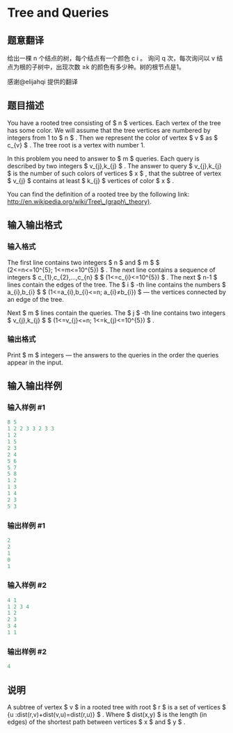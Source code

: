 # Tree and Queries

## 题意翻译

给出一棵 n 个结点的树，每个结点有一个颜色 c i 。 询问 q 次，每次询问以 v 结点为根的子树中，出现次数 ≥k 的颜色有多少种。树的根节点是1。

感谢@elijahqi 提供的翻译

## 题目描述

You have a rooted tree consisting of $ n $ vertices. Each vertex of the tree has some color. We will assume that the tree vertices are numbered by integers from 1 to $ n $ . Then we represent the color of vertex $ v $ as $ c_{v} $ . The tree root is a vertex with number 1.

In this problem you need to answer to $ m $ queries. Each query is described by two integers $ v_{j},k_{j} $ . The answer to query $ v_{j},k_{j} $ is the number of such colors of vertices $ x $ , that the subtree of vertex $ v_{j} $ contains at least $ k_{j} $ vertices of color $ x $ .

You can find the definition of a rooted tree by the following link: http://en.wikipedia.org/wiki/Tree\_(graph\_theory).

## 输入输出格式

### 输入格式

The first line contains two integers $ n $ and $ m $ $ (2<=n<=10^{5}; 1<=m<=10^{5}) $ . The next line contains a sequence of integers $ c_{1},c_{2},...,c_{n} $ $ (1<=c_{i}<=10^{5}) $ . The next $ n-1 $ lines contain the edges of the tree. The $ i $ -th line contains the numbers $ a_{i},b_{i} $ $ (1<=a_{i},b_{i}<=n; a_{i}≠b_{i}) $ — the vertices connected by an edge of the tree.

Next $ m $ lines contain the queries. The $ j $ -th line contains two integers $ v_{j},k_{j} $ $ (1<=v_{j}<=n; 1<=k_{j}<=10^{5}) $ .

### 输出格式

Print $ m $ integers — the answers to the queries in the order the queries appear in the input.

## 输入输出样例

### 输入样例 #1

```cpp
8 5
1 2 2 3 3 2 3 3
1 2
1 5
2 3
2 4
5 6
5 7
5 8
1 2
1 3
1 4
2 3
5 3

```
### 输出样例 #1

```cpp
2
2
1
0
1

```
### 输入样例 #2

```cpp
4 1
1 2 3 4
1 2
2 3
3 4
1 1

```
### 输出样例 #2

```cpp
4

```
## 说明

A subtree of vertex $ v $ in a rooted tree with root $ r $ is a set of vertices $ {u :dist(r,v)+dist(v,u)=dist(r,u)} $ . Where $ dist(x,y) $ is the length (in edges) of the shortest path between vertices $ x $ and $ y $ .

